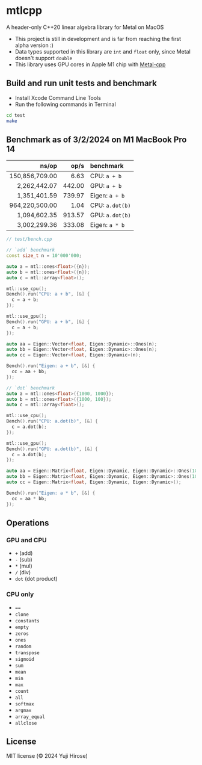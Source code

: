 mtlcpp
======

A header-only C++20 linear algebra library for Metal on MacOS

 * This project is still in development and is far from reaching the first alpha version :)
 * Data types supported in this library are `int` and `float` only, since Metal doesn't support `double`
 * This library uses GPU cores in Apple M1 chip with [Metal-cpp](https://developer.apple.com/metal/cpp/)

Build and run unit tests and benchmark
--------------------------------------

 * Install Xcode Command Line Tools
 * Run the following commands in Terminal

```bash
cd test
make
```

Benchmark as of 3/2/2024 on M1 MacBook Pro 14
---------------------------------------------

|               ns/op |                op/s | benchmark
|--------------------:|--------------------:|:----------
|      150,856,709.00 |                6.63 | CPU: `a + b`
|        2,262,442.07 |              442.00 | GPU: `a + b`
|        1,351,401.59 |              739.97 | Eigen: `a + b`
|      964,220,500.00 |                1.04 | CPU: `a.dot(b)`
|        1,094,602.35 |              913.57 | GPU: `a.dot(b)`
|        3,002,299.36 |              333.08 | Eigen: `a * b`

```cpp
// test/bench.cpp

// `add` benchmark
const size_t n = 10'000'000;

auto a = mtl::ones<float>({n});
auto b = mtl::ones<float>({n});
auto c = mtl::array<float>();

mtl::use_cpu();
Bench().run("CPU: a + b", [&] {
  c = a + b;
});

mtl::use_gpu();
Bench().run("GPU: a + b", [&] {
  c = a + b;
});

auto aa = Eigen::Vector<float, Eigen::Dynamic>::Ones(n);
auto bb = Eigen::Vector<float, Eigen::Dynamic>::Ones(n);
auto cc = Eigen::Vector<float, Eigen::Dynamic>(n);

Bench().run("Eigen: a + b", [&] {
  cc = aa + bb;
});

// `dot` benchmark
auto a = mtl::ones<float>({1000, 1000});
auto b = mtl::ones<float>({1000, 100});
auto c = mtl::array<float>();

mtl::use_cpu();
Bench().run("CPU: a.dot(b)", [&] {
  c = a.dot(b);
});

mtl::use_gpu();
Bench().run("GPU: a.dot(b)", [&] {
  c = a.dot(b);
});

auto aa = Eigen::Matrix<float, Eigen::Dynamic, Eigen::Dynamic>::Ones(1000, 1000);
auto bb = Eigen::Matrix<float, Eigen::Dynamic, Eigen::Dynamic>::Ones(1000, 100);
auto cc = Eigen::Matrix<float, Eigen::Dynamic, Eigen::Dynamic>();

Bench().run("Eigen: a * b", [&] {
  cc = aa * bb;
});
```

Operations
----------

### GPU and CPU

 * `+` (add)
 * `-` (sub)
 * `*` (mul)
 * `/` (div)
 * `dot` (dot product)

### CPU only

 * `==`
 * `clone`
 * `constants`
 * `empty`
 * `zeros`
 * `ones`
 * `random`
 * `transpose`
 * `sigmoid`
 * `sum`
 * `mean`
 * `min`
 * `max`
 * `count`
 * `all`
 * `softmax`
 * `argmax`
 * `array_equal`
 * `allclose`

License
-------

MIT license (© 2024 Yuji Hirose)
